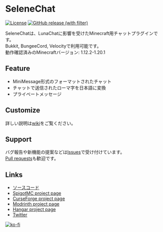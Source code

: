 # SeleneChat
[![License](https://img.shields.io/github/license/BlueSheep2804/SeleneChat)](https://github.com/BlueSheep2804/SeleneChat/blob/main/LICENSE)
[![GitHub release (with filter)](https://img.shields.io/github/v/release/BlueSheep2804/SeleneChat)](https://github.com/BlueSheep2804/SeleneChat/releases/latest)

SeleneChatは、LunaChatに影響を受けたMinecraft用チャットプラグインです。  
Bukkit, BungeeCord, Velocityで利用可能です。  
動作確認済みのMinecraftバージョン: 1.12.2-1.20.1

## Feature
- MiniMessage形式のフォーマットされたチャット
- チャットで送信されたローマ字を日本語に変換
- プライベートメッセージ

## Customize
詳しい説明は[wiki](https://github.com/BlueSheep2804/SeleneChat/wiki)をご覧ください。

## Support
バグ報告や新機能の提案などは[Issues](https://github.com/BlueSheep2804/SeleneChat/issues)で受け付けています。  
[Pull requests](https://github.com/BlueSheep2804/SeleneChat/pulls)も歓迎です。

## Links
- [ソースコード](https://github.com/BlueSheep2804/SeleneChat)
- [SpigotMC project page](https://www.spigotmc.org/resources/selenechat.111119/)
- [CurseForge project page](https://curseforge.com/minecraft/bukkit-plugins/selenechat)
- [Modrinth project page](https://modrinth.com/plugin/selenechat)
- [Hangar project page](https://hangar.papermc.io/BlueSheep/SeleneChat)
- [Twitter](https://twitter.com/BlueSheep2804)

[![ko-fi](https://ko-fi.com/img/githubbutton_sm.svg)](https://ko-fi.com/I3I2F9ODT)
